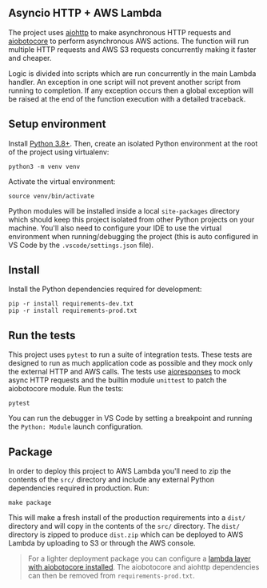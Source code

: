 ## Asyncio HTTP + AWS Lambda

The project uses [aiohttp](https://docs.aiohttp.org/en/stable/) to make asynchronous HTTP requests and [aiobotocore](https://github.com/aio-libs/aiobotocore) to perform asynchronous AWS actions. The function will run multiple HTTP requests and AWS S3 requests concurrently making it faster and cheaper. 

Logic is divided into scripts which are run concurrently in the main Lambda handler. An exception in one script will not prevent another script from running to completion. If any exception occurs then a global exception will be raised at the end of the function execution with a detailed traceback.

## Setup environment 

Install [Python 3.8+](https://www.python.org/downloads/). Then, create an isolated Python environment at the root of the project using virtualenv:

```
python3 -m venv venv
```

Activate the virtual environment:

```
source venv/bin/activate
```

Python modules will be installed inside a local `site-packages` directory which should keep this project isolated from other Python projects on your machine. You'll also need to configure your IDE to use the virtual environment when running/debugging the project (this is auto configured in VS Code by the `.vscode/settings.json` file).

## Install 

Install the Python dependencies required for development: 

```
pip -r install requirements-dev.txt
pip -r install requirements-prod.txt
```

## Run the tests

This project uses `pytest` to run a suite of integration tests. These tests are designed to run as much application code as possible and they mock only the external HTTP and AWS calls. The tests use [aioresponses](https://github.com/pnuckowski/aioresponses) to mock async HTTP requests and the builtin module `unittest` to patch the aiobotocore module. Run the tests:

```
pytest
```

You can run the debugger in VS Code by setting a breakpoint and running the `Python: Module` launch configuration. 

## Package

In order to deploy this project to AWS Lambda you'll need to zip the contents of the `src/` directory and include any external Python dependencies required in production. Run:

```
make package
```

This will make a fresh install of the production requirements into a `dist/` directory and will copy in the contents of the `src/` directory. The `dist/` directory is zipped to produce `dist.zip` which can be deployed to AWS Lambda by uploading to S3 or through the AWS console. 

> For a lighter deployment package you can configure a [lambda layer with aiobotocore installed](https://github.com/keithrozario/Klayers/blob/master/deployments/python3.8/arns/eu-west-1.csv). The aiobotocore and aiohttp dependencies can then be removed from `requirements-prod.txt`. 